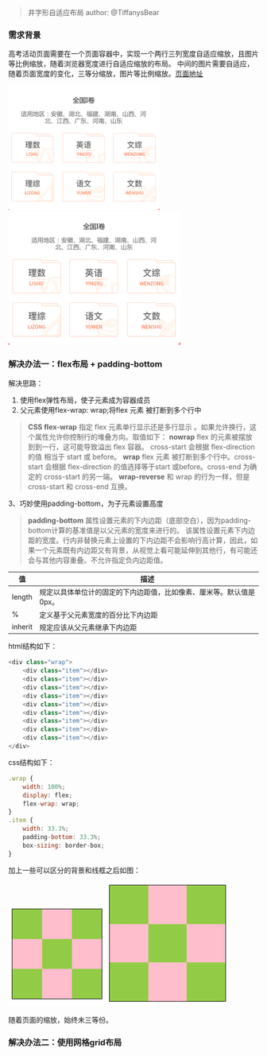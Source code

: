 > 井字形自适应布局
> author: @TiffanysBear

### 需求背景
高考活动页面需要在一个页面容器中，实现一个两行三列宽度自适应缩放，且图片等比例缩放，随着浏览器宽度进行自适应缩放的布局。
中间的图片需要自适应，随着页面宽度的变化，三等分缩放，图片等比例缩放。[页面地址](https://tiku.baidu.com/topic/gaokao2019/zhenti)

![GitHub](https://github.com/Tiffanysbear/accumulation/raw/master/image/jing-1.png "GitHub,Social Coding")
![GitHub](https://github.com/Tiffanysbear/accumulation/raw/master/image/jing-2.png "GitHub,Social Coding")


### 解决办法一：flex布局 + padding-bottom
解决思路：
1. 使用flex弹性布局，使子元素成为容器成员
2. 父元素使用flex-wrap: wrap;将flex 元素 被打断到多个行中


> **CSS flex-wrap** 指定 flex 元素单行显示还是多行显示 。如果允许换行，这个属性允许你控制行的堆叠方向。取值如下：
> **nowrap**
flex 的元素被摆放到到一行，这可能导致溢出 flex 容器。 cross-start  会根据 flex-direction 的值 相当于 start 或 before。
**wrap**
flex 元素 被打断到多个行中。cross-start 会根据 flex-direction 的值选择等于start 或before。cross-end 为确定的 cross-start 的另一端。
**wrap-reverse**
和 wrap 的行为一样，但是 cross-start 和 cross-end 互换。



3、巧妙使用padding-bottom，为子元素设置高度

> **padding-bottom** 属性设置元素的下内边距（底部空白），因为padding-bottom计算的基准值是以父元素的宽度来进行的。
> 该属性设置元素下内边距的宽度。行内非替换元素上设置的下内边距不会影响行高计算，因此，如果一个元素既有内边距又有背景，从视觉上看可能延伸到其他行，有可能还会与其他内容重叠。不允许指定负内边距值。
>  
值 | 描述
---- | ---
length | 规定以具体单位计的固定的下内边距值，比如像素、厘米等。默认值是 0px。
% | 定义基于父元素宽度的百分比下内边距
inherit|规定应该从父元素继承下内边距

html结构如下：

```javascript
<div class="wrap">
    <div class="item"></div>
    <div class="item"></div>
    <div class="item"></div>
    <div class="item"></div>
    <div class="item"></div>
    <div class="item"></div>
    <div class="item"></div>
    <div class="item"></div>
    <div class="item"></div>
</div>

```

css结构如下：

```javascript
.wrap {
    width: 100%;
    display: flex;
    flex-wrap: wrap;
}
.item {
    width: 33.3%;
    padding-bottom: 33.3%;
    box-sizing: border-box;
}

```

加上一些可以区分的背景和线框之后如图：

![GitHub](https://github.com/Tiffanysbear/accumulation/raw/master/image/jing-3.png "GitHub,Social Coding")
![GitHub](https://github.com/Tiffanysbear/accumulation/raw/master/image/jing-4.png "GitHub,Social Coding")

随着页面的缩放，始终未三等份。


### 解决办法二：使用网格grid布局














